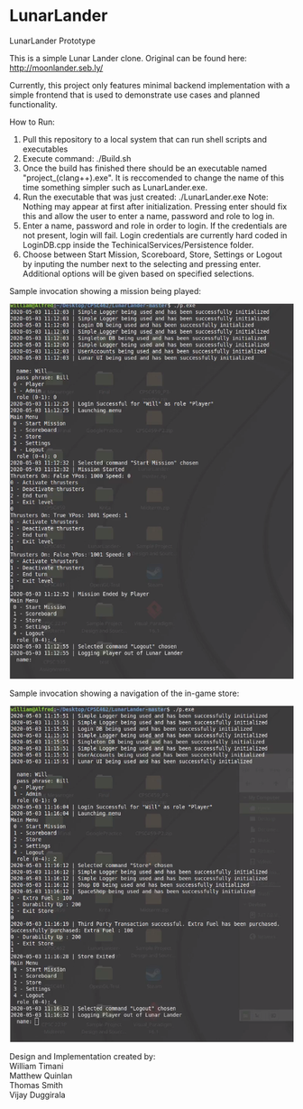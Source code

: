 # LunarLander

LunarLander Prototype

This is a simple Lunar Lander clone. Original can be found here: http://moonlander.seb.ly/

Currently, this project only features minimal backend implementation with a simple frontend that is used to demonstrate use cases and planned functionality. 

How to Run:
  1. Pull this repository to a local system that can run shell scripts and executables
  2. Execute command: ./Build.sh
  3. Once the build has finished there should be an executable named "project_(clang++).exe". It is reccomended to change the name of this time something simpler such as LunarLander.exe.
  4. Run the executable that was just created: ./LunarLander.exe
  Note: Nothing may appear at first after initialization. Pressing enter should fix this and allow the user to enter a name, password and role to log in.
  5. Enter a name, password and role in order to login. If the credentials are not present, login will fail. Login credentials are currently hard coded in LoginDB.cpp inside the TechinicalServices/Persistence folder.
  6. Choose between Start Mission, Scoreboard, Store, Settings or Logout by inputing the number next to the selecting and pressing enter. Additional options will be given based on specified selections. 
  
Sample invocation showing a mission being played: 

![ThrustersSampleRun](https://github.com/WillTimani/LunarLanderPrototype/blob/master/Images/ThrustersSampleRun.png)

Sample invocation showing a navigation of the in-game store: 

![StoreSampleRun](https://github.com/WillTimani/LunarLanderPrototype/blob/master/Images/StoreSampleRun.png)

Design and Implementation created by:  
William Timani  
Matthew Quinlan  
Thomas Smith  
Vijay Duggirala  
